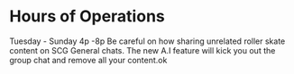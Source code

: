 # Hours of Operations 
Tuesday - Sunday 4p -8p
Be careful on how sharing unrelated roller skate content on SCG General chats. The new A.I feature will kick you out the group chat and remove all your content.ok 